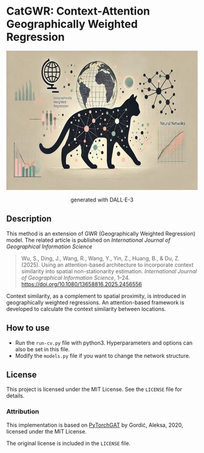 # CatGWR: Context-Attention Geographically Weighted Regression

<div align="center">
<img alt="A flat-design illustration in landscape orientation featuring a sleek black cat in a walking posture as a silhouette, occupying a larger portion of the scene. The background includes minimalist and abstract elements such as a globe or map representing geography, small graphs with dots and lines symbolizing geographically weighted regression, interconnected nodes for neural networks, and arrows highlighting specific nodes to represent attention mechanisms. The design is modern and clean, using soft, muted tones for the background to maintain simplicity. No text is included in the background." height="366" src="./figures/CatGWR_mascot.webp"/>  
  
generated with DALL‧E-3
</div>
  
## Description

This method is an extension of GWR (Geographically Weighted Regression) model. The related article is published on _International Journal of Geographical Information Science_

> Wu, S., Ding, J., Wang, R., Wang, Y., Yin, Z., Huang, B., & Du, Z. (2025). Using an attention-based architecture to incorporate context similarity into spatial non-stationarity estimation. _International Journal of Geographical Information Science_, 1–24. https://doi.org/10.1080/13658816.2025.2456556


Context similarity, as a complement to spatial proximity, is introduced in geographically weighted regressions. An attention-based framework is developed to calculate the context similarity between locations.


## How to use

- Run the `run-cv.py` file with python3. Hyperparameters and options can also be set in this file.
- Modify the `models.py` file if you want to change the network structure. 

## License

This project is licensed under the MIT License. See the `LICENSE` file for details.

### Attribution
This implementation is based on [PyTorchGAT](https://github.com/gordicaleksa/pytorch-GAT) by Gordić, Aleksa, 2020, licensed under the MIT License. 

The original license is included in the `LICENSE` file.

